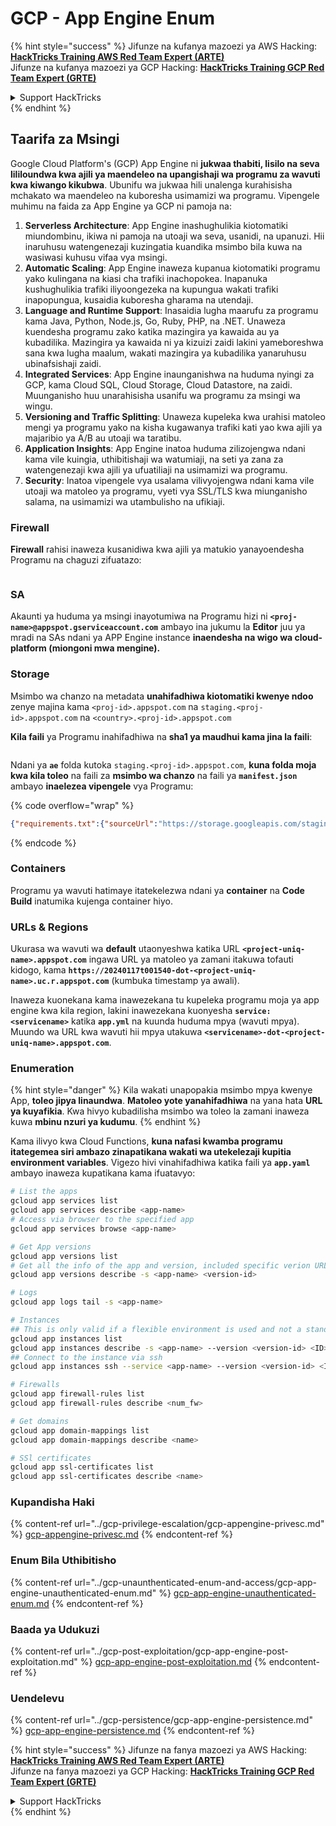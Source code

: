 # GCP - App Engine Enum

{% hint style="success" %}
Jifunze na kufanya mazoezi ya AWS Hacking:<img src="/.gitbook/assets/image.png" alt="" data-size="line">[**HackTricks Training AWS Red Team Expert (ARTE)**](https://training.hacktricks.xyz/courses/arte)<img src="/.gitbook/assets/image.png" alt="" data-size="line">\
Jifunze na kufanya mazoezi ya GCP Hacking: <img src="/.gitbook/assets/image (2).png" alt="" data-size="line">[**HackTricks Training GCP Red Team Expert (GRTE)**<img src="/.gitbook/assets/image (2).png" alt="" data-size="line">](https://training.hacktricks.xyz/courses/grte)

<details>

<summary>Support HackTricks</summary>

* Angalia [**mipango ya usajili**](https://github.com/sponsors/carlospolop)!
* **Jiunge na** 💬 [**kikundi cha Discord**](https://discord.gg/hRep4RUj7f) au [**kikundi cha telegram**](https://t.me/peass) au **tufuate** kwenye **Twitter** 🐦 [**@hacktricks\_live**](https://twitter.com/hacktricks\_live)**.**
* **Shiriki mbinu za udukuzi kwa kuwasilisha PRs kwa** [**HackTricks**](https://github.com/carlospolop/hacktricks) na [**HackTricks Cloud**](https://github.com/carlospolop/hacktricks-cloud) github repos.

</details>
{% endhint %}

## Taarifa za Msingi <a href="#reviewing-app-engine-configurations" id="reviewing-app-engine-configurations"></a>

Google Cloud Platform's (GCP) App Engine ni **jukwaa thabiti, lisilo na seva lililoundwa kwa ajili ya maendeleo na upangishaji wa programu za wavuti kwa kiwango kikubwa**. Ubunifu wa jukwaa hili unalenga kurahisisha mchakato wa maendeleo na kuboresha usimamizi wa programu. Vipengele muhimu na faida za App Engine ya GCP ni pamoja na:

1. **Serverless Architecture**: App Engine inashughulikia kiotomatiki miundombinu, ikiwa ni pamoja na utoaji wa seva, usanidi, na upanuzi. Hii inaruhusu watengenezaji kuzingatia kuandika msimbo bila kuwa na wasiwasi kuhusu vifaa vya msingi.
2. **Automatic Scaling**: App Engine inaweza kupanua kiotomatiki programu yako kulingana na kiasi cha trafiki inachopokea. Inapanuka kushughulikia trafiki iliyoongezeka na kupungua wakati trafiki inapopungua, kusaidia kuboresha gharama na utendaji.
3. **Language and Runtime Support**: Inasaidia lugha maarufu za programu kama Java, Python, Node.js, Go, Ruby, PHP, na .NET. Unaweza kuendesha programu zako katika mazingira ya kawaida au ya kubadilika. Mazingira ya kawaida ni ya kizuizi zaidi lakini yameboreshwa sana kwa lugha maalum, wakati mazingira ya kubadilika yanaruhusu ubinafsishaji zaidi.
4. **Integrated Services**: App Engine inaunganishwa na huduma nyingi za GCP, kama Cloud SQL, Cloud Storage, Cloud Datastore, na zaidi. Muunganisho huu unarahisisha usanifu wa programu za msingi wa wingu.
5. **Versioning and Traffic Splitting**: Unaweza kupeleka kwa urahisi matoleo mengi ya programu yako na kisha kugawanya trafiki kati yao kwa ajili ya majaribio ya A/B au utoaji wa taratibu.
6. **Application Insights**: App Engine inatoa huduma zilizojengwa ndani kama vile kuingia, uthibitishaji wa watumiaji, na seti ya zana za watengenezaji kwa ajili ya ufuatiliaji na usimamizi wa programu.
7. **Security**: Inatoa vipengele vya usalama vilivyojengwa ndani kama vile utoaji wa matoleo ya programu, vyeti vya SSL/TLS kwa miunganisho salama, na usimamizi wa utambulisho na ufikiaji.

### Firewall

**Firewall** rahisi inaweza kusanidiwa kwa ajili ya matukio yanayoendesha Programu na chaguzi zifuatazo:

<figure><img src="../../../.gitbook/assets/image (246).png" alt=""><figcaption></figcaption></figure>

### SA

Akaunti ya huduma ya msingi inayotumiwa na Programu hizi ni **`<proj-name>@appspot.gserviceaccount.com`** ambayo ina jukumu la **Editor** juu ya mradi na SAs ndani ya APP Engine instance **inaendesha na wigo wa cloud-platform (miongoni mwa mengine).**

### Storage

Msimbo wa chanzo na metadata **unahifadhiwa kiotomatiki kwenye ndoo** zenye majina kama `<proj-id>.appspot.com` na `staging.<proj-id>.appspot.com` na `<country>.<proj-id>.appspot.com`

**Kila faili** ya Programu inahifadhiwa na **sha1 ya maudhui kama jina la faili**:

<figure><img src="../../../.gitbook/assets/image (82).png" alt=""><figcaption></figcaption></figure>

Ndani ya **`ae`** folda kutoka `staging.<proj-id>.appspot.com`, **kuna folda moja kwa kila toleo** na faili za **msimbo wa chanzo** na faili ya **`manifest.json`** ambayo **inaelezea vipengele** vya Programu:

{% code overflow="wrap" %}
```json
{"requirements.txt":{"sourceUrl":"https://storage.googleapis.com/staging.onboarding-host-98efbf97812843.appspot.com/a270eedcbe2672c841251022b7105d340129d108","sha1Sum":"a270eedc_be2672c8_41251022_b7105d34_0129d108"},"main_test.py":{"sourceUrl":"https://storage.googleapis.com/staging.onboarding-host-98efbf97812843.appspot.com/0ca32fd70c953af94d02d8a36679153881943f32","sha1Sum":"0ca32fd7_0c953af9_4d02d8a ...
```
{% endcode %}

### Containers

Programu ya wavuti hatimaye itatekelezwa ndani ya **container** na **Code Build** inatumika kujenga container hiyo.

### URLs & Regions

Ukurasa wa wavuti wa **default** utaonyeshwa katika URL **`<project-uniq-name>.appspot.com`** ingawa URL ya matoleo ya zamani itakuwa tofauti kidogo, kama **`https://20240117t001540-dot-<project-uniq-name>.uc.r.appspot.com`** (kumbuka timestamp ya awali).

Inaweza kuonekana kama inawezekana tu kupeleka programu moja ya app engine kwa kila region, lakini inawezekana kuonyesha **`service: <servicename>`** katika **`app.yml`** na kuunda huduma mpya (wavuti mpya). Muundo wa URL kwa wavuti hii mpya utakuwa **`<servicename>-dot-<project-uniq-name>.appspot.com`**.

### Enumeration

{% hint style="danger" %}
Kila wakati unapopakia msimbo mpya kwenye App, **toleo jipya linaundwa**. **Matoleo yote yanahifadhiwa** na yana hata **URL ya kuyafikia**. Kwa hivyo kubadilisha msimbo wa toleo la zamani inaweza kuwa **mbinu nzuri ya kudumu**.
{% endhint %}

Kama ilivyo kwa Cloud Functions, **kuna nafasi kwamba programu itategemea siri ambazo zinapatikana wakati wa utekelezaji kupitia environment variables**. Vigezo hivi vinahifadhiwa katika faili ya **`app.yaml`** ambayo inaweza kupatikana kama ifuatavyo:
```bash
# List the apps
gcloud app services list
gcloud app services describe <app-name>
# Access via browser to the specified app
gcloud app services browse <app-name>

# Get App versions
gcloud app versions list
# Get all the info of the app and version, included specific verion URL and the env
gcloud app versions describe -s <app-name> <version-id>

# Logs
gcloud app logs tail -s <app-name>

# Instances
## This is only valid if a flexible environment is used and not a standard one
gcloud app instances list
gcloud app instances describe -s <app-name> --version <version-id> <ID>
## Connect to the instance via ssh
gcloud app instances ssh --service <app-name> --version <version-id> <ID>

# Firewalls
gcloud app firewall-rules list
gcloud app firewall-rules describe <num_fw>

# Get domains
gcloud app domain-mappings list
gcloud app domain-mappings describe <name>

# SSl certificates
gcloud app ssl-certificates list
gcloud app ssl-certificates describe <name>
```
### Kupandisha Haki

{% content-ref url="../gcp-privilege-escalation/gcp-appengine-privesc.md" %}
[gcp-appengine-privesc.md](../gcp-privilege-escalation/gcp-appengine-privesc.md)
{% endcontent-ref %}

### Enum Bila Uthibitisho

{% content-ref url="../gcp-unaunthenticated-enum-and-access/gcp-app-engine-unauthenticated-enum.md" %}
[gcp-app-engine-unauthenticated-enum.md](../gcp-unaunthenticated-enum-and-access/gcp-app-engine-unauthenticated-enum.md)
{% endcontent-ref %}

### Baada ya Udukuzi

{% content-ref url="../gcp-post-exploitation/gcp-app-engine-post-exploitation.md" %}
[gcp-app-engine-post-exploitation.md](../gcp-post-exploitation/gcp-app-engine-post-exploitation.md)
{% endcontent-ref %}

### Uendelevu

{% content-ref url="../gcp-persistence/gcp-app-engine-persistence.md" %}
[gcp-app-engine-persistence.md](../gcp-persistence/gcp-app-engine-persistence.md)
{% endcontent-ref %}

{% hint style="success" %}
Jifunze na fanya mazoezi ya AWS Hacking:<img src="/.gitbook/assets/image.png" alt="" data-size="line">[**HackTricks Training AWS Red Team Expert (ARTE)**](https://training.hacktricks.xyz/courses/arte)<img src="/.gitbook/assets/image.png" alt="" data-size="line">\
Jifunze na fanya mazoezi ya GCP Hacking: <img src="/.gitbook/assets/image (2).png" alt="" data-size="line">[**HackTricks Training GCP Red Team Expert (GRTE)**<img src="/.gitbook/assets/image (2).png" alt="" data-size="line">](https://training.hacktricks.xyz/courses/grte)

<details>

<summary>Support HackTricks</summary>

* Angalia [**mipango ya usajili**](https://github.com/sponsors/carlospolop)!
* **Jiunge na** 💬 [**kikundi cha Discord**](https://discord.gg/hRep4RUj7f) au [**kikundi cha telegram**](https://t.me/peass) au **tufuate** kwenye **Twitter** 🐦 [**@hacktricks\_live**](https://twitter.com/hacktricks\_live)**.**
* **Shiriki mbinu za udukuzi kwa kuwasilisha PRs kwenye** [**HackTricks**](https://github.com/carlospolop/hacktricks) na [**HackTricks Cloud**](https://github.com/carlospolop/hacktricks-cloud) github repos.

</details>
{% endhint %}
